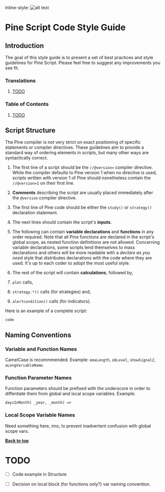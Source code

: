 Inline-style: 
![alt text](.../.../pine.png "Pine")

# Pine Script Code Style Guide

## Introduction

The goal of this style guide is to present a set of best practices and style guidelines for Pine Script.
Please feel free to suggest any improvements you see fit.

### Translations
1. [TODO](#)

### Table of Contents
1. [TODO](#)

## Script Structure

The Pine compiler is not very strict on exact positioning of specific statements or compiler directives. These guidelines aim to provide a standard way of ordering elements in scripts, but many other ways are syntactically correct.

1. The first line of a script should be the `//@version=` compiler directive. While the compiler defaults to Pine version 1 when no directive is used, scripts written with version 1 of Pine should nonetheless contain the `//@version=1` on their first line.

1. **Comments** describing the script are usually placed immediately after the `@version` compiler directive.

1. The first line of Pine code should be either the `study()` or `strategy()` declaration statement.

1. The next lines should contain the script's **inputs**.

1. The following can contain **variable declarations** and **functions** in any order required. Note that all Pine functions are declared in the script's global scope, as nested function definitions are not allowed. Concerning variable declarations, some scripts lend themselves to mass declarations and others will be more readable with a *declare as you need* style that distributes declarations with the code where they are used. It's up to each coder to adopt the most useful style.

1. The rest of the script will contain **calculations**, followed by,

1. `plot` calls,
1. `strategy.*()` calls (for strategies) and,
1. `alertcondition()` calls (for indicators).

Here is an example of a complete script:

```
code
```
## Naming Conventions

### Variable and Function Names

CamelCase is recommmended. Example: `emaLength`, `obLevel`, `showSignal2`, `aLongVariableName`.

### Function Parameter Names

Function parameters should be prefixed with the underscore in order to diffentiate them from global and local scope variables. Example:
```
daysInMonth( _year, _month) =>
```

### Local Scope Variable Names

Need something here, imo, to prevent inadvertent confusion with global scope vars. 

**[Back to top](#table-of-contents)**

# TODO

- [ ] Code example in Structure
- [ ] Decision on local block (for functions only?) var naming convention.


